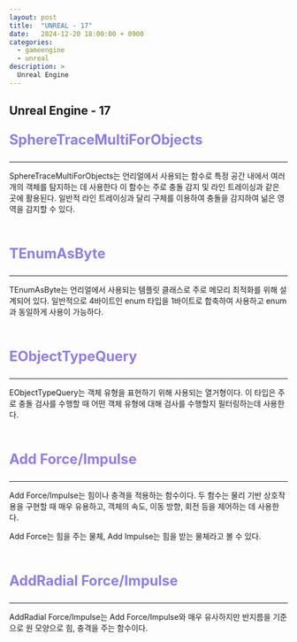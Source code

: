 ```yaml
---
layout: post
title:  "UNREAL - 17"
date:   2024-12-20 18:00:00 + 0900
categories:
  - gameengine
  - unreal
description: >
  Unreal Engine
---
```

## Unreal Engine - 17

<p style = "color:#8f7cee; font-size:25px; font-weight:bold">
SphereTraceMultiForObjects
</p>

---

SphereTraceMultiForObjects는 언리얼에서 사용되는 함수로 특정 공간 내에서 여러 개의 객체를 탐지하는 데 사용한다 이 함수는 주로 충돌 감지 및 라인 트레이싱과 같은 곳에 활용된다. 일반적 라인 트레이싱과 달리 구체를 이용하여 충돌을 감지하여 넒은 영역을 감지할 수 있다.

<br/>

<p style = "color:#8f7cee; font-size:25px; font-weight:bold">
TEnumAsByte
</p>

---

TEnumAsByte는 언리얼에서 사용되는 템플릿 클래스로 주로 메모리 최적화를 위해 설계되어 있다. 일반적으로 4바이트인 enum 타입을 1바이트로 합축하여 사용하고 enum과 동일하게 사용이 가능하다.

<br/>

<p style = "color:#8f7cee; font-size:25px; font-weight:bold">
EObjectTypeQuery
</p>

---

EObjectTypeQuery는 객체 유형을 표현하기 위해 사용되는 열거형이다. 이 타입은 주로 충돌 검사를 수행할 때 어떤 객체 유형에 대해 검사를 수행할지 필터링하는데 사용한다.

<br/>

<p style = "color:#8f7cee; font-size:25px; font-weight:bold">
Add Force/Impulse
</p>

---

Add Force/Impulse는 힘이나 충격을 적용하는 함수이다. 두 함수는 물리 기반 상호작용을 구현할 때 매우 유용하고, 객체의 속도, 이동 방향, 회전 등을 제어하는 데 사용한다.

Add Force는 힘을 주는 물체, Add Impulse는 힘을 받는 물체라고 볼 수 있다.

<br/>

<p style = "color:#8f7cee; font-size:25px; font-weight:bold">
AddRadial Force/Impulse
</p>

---

AddRadial Force/Impulse는 Add Force/Impulse와 매우 유사하지만 반지름을 기준으로 원 모양으로 힘, 충격을 주는 함수이다.